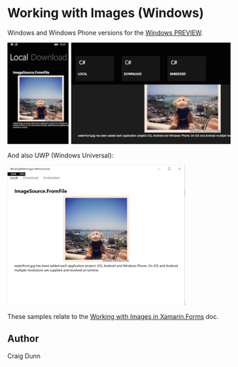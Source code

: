Working with Images (Windows)
==============

Windows and Windows Phone versions for the [Windows PREVIEW](http://developer.xamarin.com/guides/cross-platform/xamarin-forms/windows/).

![screenshot](Screenshots/windows.png "Windows")

And also UWP (Windows Universal):

![screenshot](Screenshots/universal-local-sml.png "Universal")

These samples relate to the [Working with Images in Xamarin.Forms](http://developer.xamarin.com/guides/cross-platform/xamarin-forms/working-with/images) doc.


Author
------

Craig Dunn
